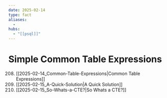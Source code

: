 ```yaml
---
date: 2025-02-14
type: fact
aliases:
  -
hubs:
  - "[[psql]]"
---
```


# Simple Common Table Expressions

208. [[2025-02-14_Common-Table-Expressions|Common Table Expressions]]
209. [[2025-02-15_A-Quick-Solution|A Quick Solution]]
210. [[2025-02-15_So-Whats-a-CTE?|So Whats a CTE?]]
